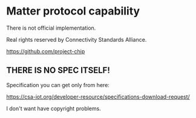 # Matter protocol capability

There is not official implementation. 

Real rights reserved by Connectivity Standards Alliance.

<https://github.com/project-chip>

## THERE IS NO SPEC ITSELF!

Specification you can get only from here: 

<https://csa-iot.org/developer-resource/specifications-download-request/>

I don't want have copyright problems.
